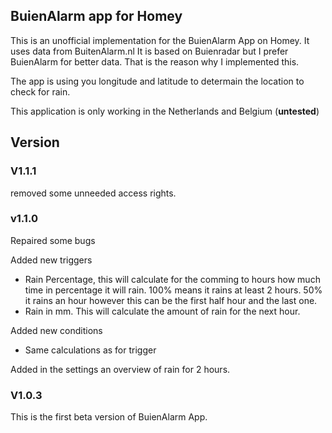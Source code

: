 ## BuienAlarm app for Homey  

This is an unofficial implementation for the BuienAlarm App on Homey. It uses data from BuitenAlarm.nl
It is based on Buienradar but I prefer BuienAlarm for better data. That is the reason why I implemented this. 

The app is using you longitude and latitude to determain the location to check for rain.

This application is only working in the Netherlands and Belgium (**untested**)

## Version

### V1.1.1
removed some unneeded access rights.

### v1.1.0
Repaired some bugs

Added new triggers
- Rain Percentage, this will calculate for the comming to hours how much time in percentage it will rain. 100% means it rains at least 2 hours. 50% it rains an hour however this can be the first half hour and the last one.
- Rain in mm. This will calculate the amount of rain for the next hour.

Added new conditions
   - Same calculations as for trigger

Added in the settings an overview of rain for 2 hours.

### V1.0.3
This is the first beta version of BuienAlarm App.


